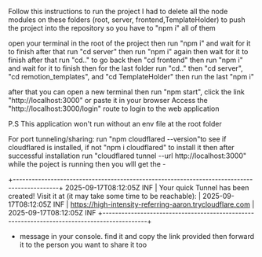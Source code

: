 Follow this instructions to run the project
I had to delete all the node modules on these folders (root, server, frontend,TemplateHolder) to push the project into the repository so you have to "npm i" all of them 

open your terminal in the root of the project then run "npm i" and wait for it to finish
after that run "cd server" then run "npm i" again then wait for it to finish
after that run "cd.." to go back then "cd frontend" then run "npm i" and wait for it to finish
then for the last folder run "cd.." then "cd server", "cd remotion_templates", and "cd TemplateHolder" then run the last "npm i" 

after that you can open a new terminal then run "npm start", click the link "http://localhost:3000" or paste it in your browser
Access the "http://localhost:3000/login" route to login to the web application

P.S This application won't run without an env file at the root folder

For port tunneling/sharing:
run "npm cloudflared --version"to see if cloudflared is installed, if not "npm i cloudflared" to install it
then after successful installation run "cloudflared tunnel --url http://localhost:3000" while the poject is running 
then you wlll get the -

+--------------------------------------------------------------------------------------------+ 
2025-09-17T08:12:05Z INF | Your quick Tunnel has been created! Visit it at (it may take some time to be reachable): | 
2025-09-17T08:12:05Z INF | https://high-intensity-referring-aaron.trycloudflare.com | 2025-09-17T08:12:05Z INF 
+--------------------------------------------------------------------------------------------+

- message in your console. find it and copy the link provided then forward it to the person you want to share it too